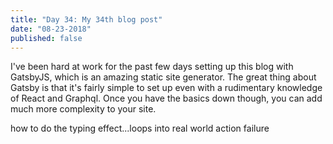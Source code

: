 ```yaml
---
title: "Day 34: My 34th blog post"
date: "08-23-2018"
published: false
---
```

I've been hard at work for the past few days setting up this blog with GatsbyJS, which is an amazing static site generator. The great thing about Gatsby is that it's fairly simple to set up even with a rudimentary knowledge of React and Graphql. Once you have the basics down though, you can add much more complexity to your site.

how to do the typing effect...loops into real world action
failure
